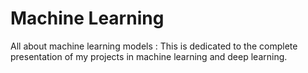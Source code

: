 # Machine Learning
All about machine learning models : 
This is dedicated to the complete presentation of my projects in machine learning and deep learning.
